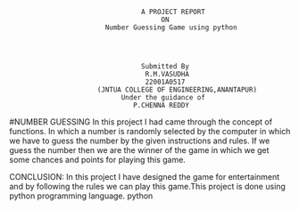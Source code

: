                                      A PROJECT REPORT
                                          ON
                            Number Guessing Game using python




                                     Submitted By
                                      R.M.VASUDHA
                                      22001A0517
                          (JNTUA COLLEGE OF ENGINEERING,ANANTAPUR)
                                Under the guidance of
                                   P.CHENNA REDDY
#NUMBER GUESSING
In this project I had came through the concept of functions. In which a number is randomly selected by the computer in which we have to guess the number by the given instructions and rules. If we guess the number then we are the winner of the game in which we get some chances and points for playing this game.

CONCLUSION:
     In this project I have designed the game for entertainment and by following the rules we can play this game.This project is done using python programming language.
     python
